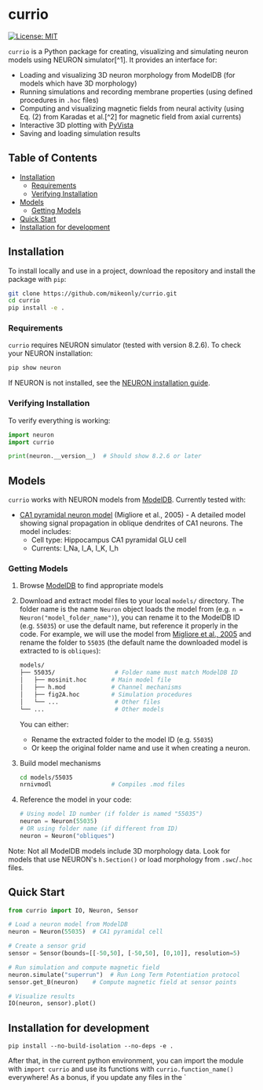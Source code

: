 # currio

[![License: MIT](https://img.shields.io/badge/License-MIT-yellow.svg)](https://opensource.org/licenses/MIT)

`currio` is a Python package for creating, visualizing and simulating neuron models using NEURON simulator[^1]. It provides an interface for:

- Loading and visualizing 3D neuron morphology from ModelDB (for models which have 3D morphology)
- Running simulations and recording membrane properties (using defined procedures in `.hoc` files)
- Computing and visualizing magnetic fields from neural activity (using Eq. (2) from Karadas et al.[^2] for magnetic field from axial currents)
- Interactive 3D plotting with [PyVista](https://github.com/pyvista/pyvista)
- Saving and loading simulation results

## Table of Contents

- [Installation](#installation)
  - [Requirements](#requirements)
  - [Verifying Installation](#verifying-installation)
- [Models](#models)
  - [Getting Models](#getting-models)
- [Quick Start](#quick-start)
- [Installation for development](#installation-for-development)

## Installation

To install locally and use in a project, download the repository and install the package with `pip`:

```bash
git clone https://github.com/mikeonly/currio.git
cd currio
pip install -e .
```

### Requirements

`currio` requires NEURON simulator (tested with version 8.2.6). To check your NEURON installation:
```bash
pip show neuron
```

If NEURON is not installed, see the [NEURON installation guide](https://nrn.readthedocs.io/en/8.2.6/install/install.html).

### Verifying Installation

To verify everything is working:
```python
import neuron
import currio

print(neuron.__version__)  # Should show 8.2.6 or later
```

## Models

`currio` works with NEURON models from [ModelDB](https://modeldb.science/). Currently tested with:

- [CA1 pyramidal neuron model](https://modeldb.science/55035) (Migliore et al., 2005) - A detailed model showing signal propagation in oblique dendrites of CA1 neurons. The model includes:
  - Cell type: Hippocampus CA1 pyramidal GLU cell
  - Currents: I_Na, I_A, I_K, I_h

### Getting Models

1. Browse [ModelDB](https://modeldb.science/) to find appropriate models
2. Download and extract model files to your local `models/` directory. The folder name is the name `Neuron` object loads the model from (e.g. `n = Neuron("model_folder_name")`), you can rename it to the ModelDB ID (e.g. `55035`) or use the default name, but reference it properly in the code. For example, we will use the model from [Migliore et al., 2005](https://modeldb.science/55035) and rename the folder to `55035` (the default name the downloaded model is extracted to is `obliques`):
   
   ```bash
   models/
   ├── 55035/                 # Folder name must match ModelDB ID
   │   ├── mosinit.hoc       # Main model file
   │   ├── h.mod             # Channel mechanisms
   │   ├── fig2A.hoc         # Simulation procedures
   │   └── ...                # Other files
   └── ...                    # Other models
   ```

   You can either:
   - Rename the extracted folder to the model ID (e.g. `55035`)
   - Or keep the original folder name and use it when creating a neuron.

3. Build model mechanisms
   ```bash
   cd models/55035
   nrnivmodl                 # Compiles .mod files
   ```

4. Reference the model in your code:
   ```python
   # Using model ID number (if folder is named "55035")
   neuron = Neuron(55035)
   # OR using folder name (if different from ID)
   neuron = Neuron("obliques")
   ```

Note: Not all ModelDB models include 3D morphology data. Look for models that use NEURON's `h.Section()` or load morphology from `.swc`/`.hoc` files.

## Quick Start

```python
from currio import IO, Neuron, Sensor

# Load a neuron model from ModelDB
neuron = Neuron(55035)  # CA1 pyramidal cell

# Create a sensor grid
sensor = Sensor(bounds=[[-50,50], [-50,50], [0,10]], resolution=5)

# Run simulation and compute magnetic field
neuron.simulate("superrun")  # Run Long Term Potentiation protocol
sensor.get_B(neuron)    # Compute magnetic field at sensor points

# Visualize results
IO(neuron, sensor).plot()
```

## Installation for development

`pip install --no-build-isolation --no-deps -e .`

After that, in the current python environment, you can import the module with `import currio` and use its functions with `currio.function_name()` everywhere! As a bonus, if you update any files in the `